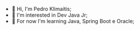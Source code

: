 - 👋 Hi, I'm Pedro Klimaitis;
- 👀 I'm interested in Dev Java Jr;
- 🌱 For now I'm learning Java, Spring Boot e Oracle;

<!---
pedrokli/pedrokli is a ✨ special ✨ repository because its `README.md` (this file) appears on your GitHub profile.
You can click the Preview link to take a look at your changes.
--->
